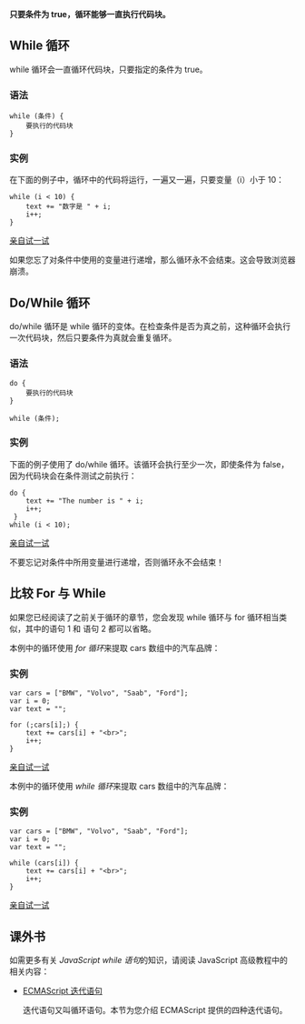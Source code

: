 **只要条件为 true，循环能够一直执行代码块。**

## While 循环

while 循环会一直循环代码块，只要指定的条件为 true。

### 语法

```
while (条件) {
    要执行的代码块
}
```

### 实例

在下面的例子中，循环中的代码将运行，一遍又一遍，只要变量（i）小于 10：

```
while (i < 10) {
    text += "数字是 " + i;
    i++;
}
```

[亲自试一试](https://www.w3school.com.cn/tiy/t.asp?f=js_while)

如果您忘了对条件中使用的变量进行递增，那么循环永不会结束。这会导致浏览器崩溃。

## Do/While 循环

do/while 循环是 while 循环的变体。在检查条件是否为真之前，这种循环会执行一次代码块，然后只要条件为真就会重复循环。

### 语法

```
do {
    要执行的代码块
}

while (条件);
```

### 实例

下面的例子使用了 do/while 循环。该循环会执行至少一次，即使条件为 false，因为代码块会在条件测试之前执行：

```
do {
    text += "The number is " + i;
    i++;
 }
while (i < 10);
```

[亲自试一试](https://www.w3school.com.cn/tiy/t.asp?f=js_dowhile)

不要忘记对条件中所用变量进行递增，否则循环永不会结束！

## 比较 For 与 While

如果您已经阅读了之前关于循环的章节，您会发现 while 循环与 for 循环相当类似，其中的语句 1 和 语句 2 都可以省略。

本例中的循环使用 *for 循环*来提取 cars 数组中的汽车品牌：

### 实例

```
var cars = ["BMW", "Volvo", "Saab", "Ford"];
var i = 0;
var text = "";

for (;cars[i];) {
    text += cars[i] + "<br>";
    i++;
} 
```

[亲自试一试](https://www.w3school.com.cn/tiy/t.asp?f=js_loop_for_cars)

本例中的循环使用 *while 循环*来提取 cars 数组中的汽车品牌：

### 实例

```
var cars = ["BMW", "Volvo", "Saab", "Ford"];
var i = 0;
var text = "";
 
while (cars[i]) {
    text += cars[i] + "<br>";
    i++;
} 
```

[亲自试一试](https://www.w3school.com.cn/tiy/t.asp?f=js_loop_while_cars)

## 课外书

如需更多有关 *JavaScript while 语句*的知识，请阅读 JavaScript 高级教程中的相关内容：

- [ECMAScript 迭代语句](https://www.w3school.com.cn/js/pro_js_statements_iterative.asp)

  迭代语句又叫循环语句。本节为您介绍 ECMAScript 提供的四种迭代语句。